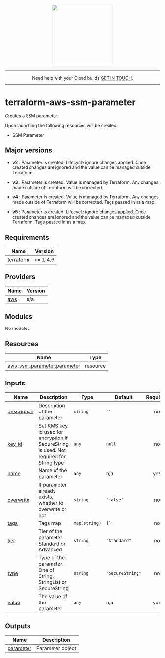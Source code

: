 <p align="center">
  <a href="https://www.cloud42.io/" target="_blank" rel="Homepage"><a id=“contactform”>
  <img width="200" height="200" src="https://www.cloud42.io/wp-content/uploads/2020/01/transparent_small.png">
  </a>
</p>

---

<p align="center">Need help with your Cloud builds <a href="https://www.cloud42.io/contact/" target="_blank" rel="ContactUS"> GET IN TOUCH</a>.</p>

---
# terraform-aws-ssm-parameter
Creates a SSM parameter.

Upon launching the following resources will be created:

 * SSM Parameter

## Major versions
 * <B>v2</B> : Parameter is created. Lifecycle ignore changes applied. Once created changes are ignored and the value can be managed outside Terraform. 
 * <B>v3</B> : Parameter is created. Value is managed by Terraform. Any changes made outside of Terraform will be corrected.

 * <B>v4</B> : Parameter is created. Value is managed by Terraform. Any changes made outside of Terraform will be corrected. Tags passed in as a map.
 * <B>v5</B> : Parameter is created. Lifecycle ignore changes applied. Once created changes are ignored and the value can be managed outside Terraform. Tags passed in as a map.

## Requirements

| Name | Version |
|------|---------|
| <a name="requirement_terraform"></a> [terraform](#requirement\_terraform) | >= 1.4.6 |

## Providers

| Name | Version |
|------|---------|
| <a name="provider_aws"></a> [aws](#provider\_aws) | n/a |

## Modules

No modules.

## Resources

| Name | Type |
|------|------|
| [aws\_ssm\_parameter.parameter](https://registry.terraform.io/providers/hashicorp/aws/latest/docs/resources/ssm_parameter) | resource |

## Inputs

| Name | Description | Type | Default | Required |
|------|-------------|------|---------|:--------:|
| <a name="input_description"></a> [description](#input\_description) | Description of the parameter | `string` | `""` | no |
| <a name="input_key_id"></a> [key\_id](#input\_key\_id) | Set KMS key id used for encryption if SecureString is used. Not required for String type | `any` | `null` | no |
| <a name="input_name"></a> [name](#input\_name) | Name of the parameter | `any` | n/a | yes |
| <a name="input_overwrite"></a> [overwrite](#input\_overwrite) | If parameter already exists, whether to overwrite or not | `string` | `"false"` | no |
| <a name="input_tags"></a> [tags](#input\_tags) | Tags map | `map(string)` | `{}` | no |
| <a name="input_tier"></a> [tier](#input\_tier) | Tier of the parameter. Standard or Advanced | `string` | `"Standard"` | no |
| <a name="input_type"></a> [type](#input\_type) | Type of the parameter. One of String, StringList or SecureString | `string` | `"SecureString"` | no |
| <a name="input_value"></a> [value](#input\_value) | The value of the parameter | `any` | n/a | yes |

## Outputs

| Name | Description |
|------|-------------|
| <a name="output_parameter"></a> [parameter](#output\_parameter) | Parameter object |
